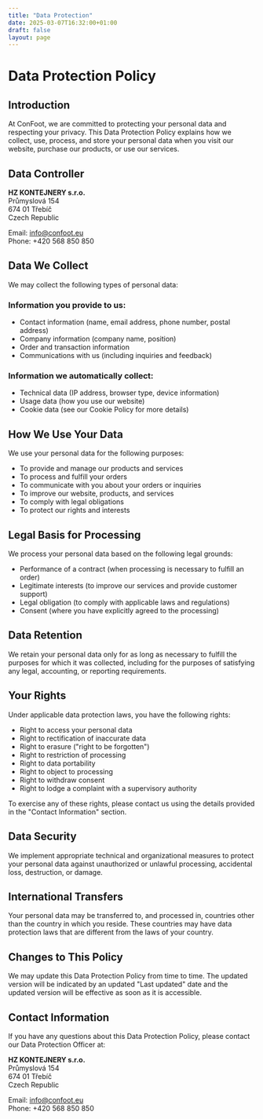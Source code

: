 ```yaml
---
title: "Data Protection"
date: 2025-03-07T16:32:00+01:00
draft: false
layout: page
---
```


# Data Protection Policy

## Introduction

At ConFoot, we are committed to protecting your personal data and respecting your privacy. This Data Protection Policy explains how we collect, use, process, and store your personal data when you visit our website, purchase our products, or use our services.

## Data Controller

**HZ KONTEJNERY s.r.o.**  
Průmyslová 154  
674 01 Třebíč  
Czech Republic

Email: info@confoot.eu  
Phone: +420 568 850 850

## Data We Collect

We may collect the following types of personal data:

### Information you provide to us:
- Contact information (name, email address, phone number, postal address)
- Company information (company name, position)
- Order and transaction information
- Communications with us (including inquiries and feedback)

### Information we automatically collect:
- Technical data (IP address, browser type, device information)
- Usage data (how you use our website)
- Cookie data (see our Cookie Policy for more details)

## How We Use Your Data

We use your personal data for the following purposes:

- To provide and manage our products and services
- To process and fulfill your orders
- To communicate with you about your orders or inquiries
- To improve our website, products, and services
- To comply with legal obligations
- To protect our rights and interests

## Legal Basis for Processing

We process your personal data based on the following legal grounds:

- Performance of a contract (when processing is necessary to fulfill an order)
- Legitimate interests (to improve our services and provide customer support)
- Legal obligation (to comply with applicable laws and regulations)
- Consent (where you have explicitly agreed to the processing)

## Data Retention

We retain your personal data only for as long as necessary to fulfill the purposes for which it was collected, including for the purposes of satisfying any legal, accounting, or reporting requirements.

## Your Rights

Under applicable data protection laws, you have the following rights:

- Right to access your personal data
- Right to rectification of inaccurate data
- Right to erasure ("right to be forgotten")
- Right to restriction of processing
- Right to data portability
- Right to object to processing
- Right to withdraw consent
- Right to lodge a complaint with a supervisory authority

To exercise any of these rights, please contact us using the details provided in the "Contact Information" section.

## Data Security

We implement appropriate technical and organizational measures to protect your personal data against unauthorized or unlawful processing, accidental loss, destruction, or damage.

## International Transfers

Your personal data may be transferred to, and processed in, countries other than the country in which you reside. These countries may have data protection laws that are different from the laws of your country.

## Changes to This Policy

We may update this Data Protection Policy from time to time. The updated version will be indicated by an updated "Last updated" date and the updated version will be effective as soon as it is accessible.

## Contact Information

If you have any questions about this Data Protection Policy, please contact our Data Protection Officer at:

**HZ KONTEJNERY s.r.o.**  
Průmyslová 154  
674 01 Třebíč  
Czech Republic

Email: info@confoot.eu  
Phone: +420 568 850 850